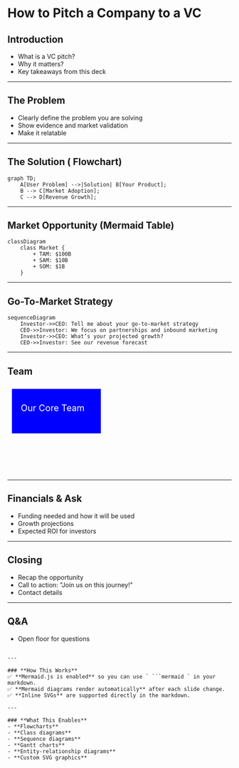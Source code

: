 
# How to Pitch a Company to a VC
## Introduction
- What is a VC pitch?
- Why it matters?
- Key takeaways from this deck

---

## The Problem
- Clearly define the problem you are solving
- Show evidence and market validation
- Make it relatable

---

## The Solution ( Flowchart)

```mermaid
graph TD;
    A[User Problem] -->|Solution| B[Your Product];
    B --> C[Market Adoption];
    C --> D[Revenue Growth];
```

---

## Market Opportunity (Mermaid Table)
```mermaid
classDiagram
    class Market {
        + TAM: $100B
        + SAM: $10B
        + SOM: $1B
    }
```

---

## Go-To-Market Strategy

```mermaid
sequenceDiagram
    Investor->>CEO: Tell me about your go-to-market strategy
    CEO->>Investor: We focus on partnerships and inbound marketing
    Investor->>CEO: What’s your projected growth?
    CEO->>Investor: See our revenue forecast
```

---

## Team
<svg width="500" height="200">
  <rect x="10" y="10" width="200" height="100" fill="blue"/>
  <text x="30" y="60" font-size="20" fill="white">Our Core Team</text>
</svg>

---

## Financials & Ask
- Funding needed and how it will be used
- Growth projections
- Expected ROI for investors

---

## Closing
- Recap the opportunity
- Call to action: "Join us on this journey!"
- Contact details

---
## Q&A
- Open floor for questions
```

---

### **How This Works**
✅ **Mermaid.js is enabled** so you can use ` ```mermaid ` in your markdown.  
✅ **Mermaid diagrams render automatically** after each slide change.  
✅ **Inline SVGs** are supported directly in the markdown.  

---

### **What This Enables**
- **Flowcharts**
- **Class diagrams**
- **Sequence diagrams**
- **Gantt charts**
- **Entity-relationship diagrams**
- **Custom SVG graphics**

